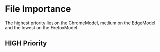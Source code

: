 # File Importance

The highest priority lies on the ChromeModel, medium on the EdgeModel and the lowest on the FirefoxModel.

## HIGH Priority
